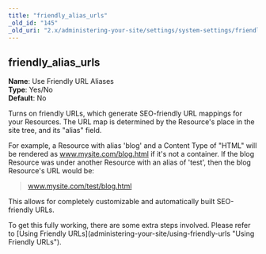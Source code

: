 ```yaml
---
title: "friendly_alias_urls"
_old_id: "145"
_old_uri: "2.x/administering-your-site/settings/system-settings/friendly_alias_urls"
---
```


friendly\_alias\_urls
---------------------

**Name**: Use Friendly URL Aliases   
**Type**: Yes/No   
**Default**: No

Turns on friendly URLs, which generate SEO-friendly URL mappings for your Resources. The URL map is determined by the Resource's place in the site tree, and its "alias" field.

For example, a Resource with alias 'blog' and a Content Type of "HTML" will be rendered as www.mysite.com/blog.html if it's not a container. If the blog Resource was under another Resource with an alias of 'test', then the blog Resource's URL would be:

> www.mysite.com/test/blog.html

This allows for completely customizable and automatically built SEO-friendly URLs.

<div class="note">To get this fully working, there are some extra steps involved. Please refer to [Using Friendly URLs](administering-your-site/using-friendly-urls "Using Friendly URLs").</div>